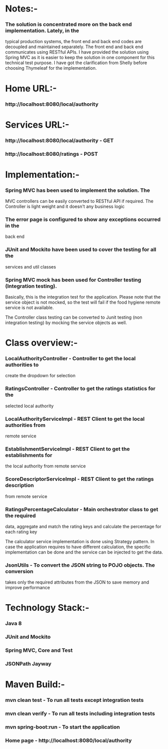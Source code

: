 # Notes:-

### The solution is concentrated more on the back end implementation. Lately, in the
typical production systems, the front end and back end codes are decoupled
and maintained separately. The front end and back end communicates using
RESTful APIs. I have provided the solution using Spring MVC as it is easier to
keep the solution in one component for this technical test purpose. I have got
the clarification from Shelly before choosing Thymeleaf for the implementation.

# Home URL:-

### http://localhost:8080/local/authority

# Services URL:-

### http://localhost:8080/local/authority   - GET
### http://localhost:8080/ratings   - POST

# Implementation:-

### Spring MVC has been used to implement the solution. The
MVC controllers can be easily converted to RESTful API if required. The
Controller is light weight and it doesn't any business logic
### The error page is configured to show any exceptions occurred in the
back end
### JUnit and Mockito have been used to cover the testing for all the
services and util classes
### Spring MVC mock has been used for Controller testing (Integration testing).
Basically, this is the integration test for the application. Please note that
the service object is not mocked, so the test will fail if the food hygiene
remote service is not available.

The Controller class testing can be converted to Junit testing (non integration
testing) by mocking the service objects as well.

# Class overview:-

### LocalAuthorityController - Controller to get the local authorities to
create the dropdown for selection
### RatingsController - Controller to get the ratings statistics for the
selected local authority
### LocalAuthorityServiceImpl - REST Client to get the local authorities from
remote service
### EstablishmentServiceImpl - REST Client to get the establishments for
the local authority from remote service
### ScoreDescriptorServiceImpl - REST Client to get the ratings description
from remote service
### RatingsPercentageCalculator - Main orchestrator class to get the required
data, aggregate and match the rating keys and calculate the percentage for
each rating key

The calculator service implementation is done using Strategy pattern. In case
the application requires to have different calculation, the specific implementation
can be done and the service can be injected to get the data.

### JsonUtils - To convert the JSON string to POJO objects. The conversion
takes only the required attributes from the JSON to save memory and
improve performance

# Technology Stack:-

### Java 8
### JUnit and Mockito
### Spring MVC, Core and Test
### JSONPath Jayway

# Maven Build:-

### mvn clean test - To run all tests except integration tests
### mvn clean verify - To run all tests including integration tests
### mvn spring-boot:run - To start the application
### Home page - http://localhost:8080/local/authority